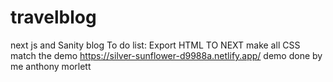 # travelblog
next js and Sanity blog
To do list:
Export HTML TO NEXT make all CSS match the demo https://silver-sunflower-d9988a.netlify.app/ demo done by me anthony morlett
